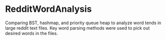 # RedditWordAnalysis
Comparing BST, hashmap, and priority queue heap to analyze word tends in large reddit text files. Key word parsing methods were used to pick out desired words in the files. 
